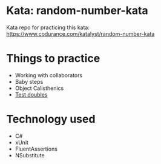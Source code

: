 # Kata: random-number-kata
Kata repo for practicing this kata: https://www.codurance.com/katalyst/random-number-kata

# Things to practice
- Working with collaborators
- Baby steps
- Object Calisthenics
- [Test doubles](https://martinfowler.com/bliki/TestDouble.html)


# Technology used
- C#
- xUnit
- FluentAssertions
- NSubstitute
